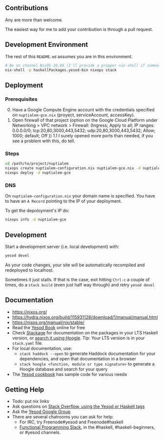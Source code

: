 ## Contributions

Any are more than welcome.

The easiest way for me to add your contribution is through a pull request.

## Development Environment

The rest of this ```README.md``` assumes you are in this environment.

```sh
# Be on channel NixOS 20.09 (I'll provide a propper nix-shell if someone asks)
nix-shell -p haskellPackages.yesod-bin nixops stack
```

## Deployment

### Prerequisites

0. Have a Google Compute Engine account with the credentials specified on ```nuptialem-gce.nix``` (proyect, serviceAccount, accessKey).
1. Open firewall of that project (option on the Google Cloud Platform under Networking > VPC network > Firewall: (Ingress; Apply to all; IP ranges: 0.0.0.0/0; tcp:20,80,3000,443,5432; udp:20,80,3000,443,5432; Allow; 1000; default; Off ))
   1.1 I surely opened more ports than needed, if you see a problem with this, do tell.

### Steps

```sh
cd /path/to/project/nuptialem
nixops create nuptialem-configuration.nix nuptialem-gce.nix -d nuptialem-gce
nixops deploy -d nuptialem-gce
```

### DNS
On ```nuptialem-configuration.nix``` your domain name is specified. You have to have an ```A Record``` pointing to the IP of your deployment.

To get the depoloyment's IP do:

``` sh
nixops info -d nuptialem-gce
```

## Development

Start a development server (i.e. local development) with:

```sh
yesod devel
```

As your code changes, your site will be automatically recompiled and redeployed to localhost.

Sometimes it just stalls. If that is the case, exit hitting ```Ctrl-c``` a couple of times, do a ```stack build``` (even just half way through) and retry ```yesod devel```

## Documentation

* https://nixos.org/
* https://hydra.nixos.org/build/115931128/download/1/manual/manual.html
* https://nixos.org/manual/nix/stable/
* Read the [Yesod Book](https://www.yesodweb.com/book) online for free
* Check [Stackage](http://stackage.org/) for documentation on the packages in your LTS Haskell version, or [search it using Hoogle](https://www.stackage.org/lts/hoogle?q=). Tip: Your LTS version is in your `stack.yaml` file.
* For local documentation, use:
	* `stack haddock --open` to generate Haddock documentation for your dependencies, and open that documentation in a browser
	* `stack hoogle <function, module or type signature>` to generate a Hoogle database and search for your query
* The [Yesod cookbook](https://github.com/yesodweb/yesod-cookbook) has sample code for various needs

## Getting Help

* Todo: put nix links
* Ask questions on [Stack Overflow, using the Yesod or Haskell tags](https://stackoverflow.com/questions/tagged/yesod+haskell)
* Ask the [Yesod Google Group](https://groups.google.com/forum/#!forum/yesodweb)
* There are several chatrooms you can ask for help:
	* For IRC, try Freenode#yesod and Freenode#haskell
	* [Functional Programming Slack](https://fpchat-invite.herokuapp.com/), in the #haskell, #haskell-beginners, or #yesod channels.
